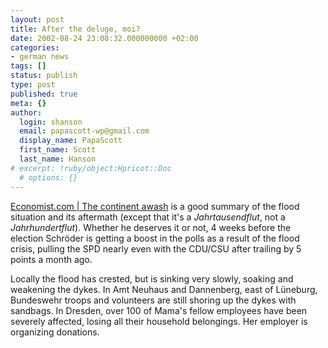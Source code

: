```yaml
---
layout: post
title: After the deluge, moi?
date: 2002-08-24 23:08:32.000000000 +02:00
categories:
- german news
tags: []
status: publish
type: post
published: true
meta: {}
author:
  login: shanson
  email: papascott-wp@gmail.com
  display_name: PapaScott
  first_name: Scott
  last_name: Hanson
# excerpt: !ruby/object:Hpricot::Doc
  # options: {}
---
```

<p><a href="http://www.economist.com/world/europe/displayStory.cfm?story_id=1291344">Economist.com | The continent awash</a> is a good summary of the flood situation and its aftermath (except that it's a <i>Jahrtausendflut</i>, not a <i>Jahrhundertflut</i>). Whether he deserves it or not, 4 weeks before the election Schröder is getting a boost in the polls as a result of the flood crisis, pulling the SPD nearly even with the CDU/CSU after trailing by 5 points a month ago. </p>
<p>Locally the flood has crested, but is sinking very slowly, soaking and weakening the dykes. In Amt Neuhaus and Dannenberg, east of Lüneburg, Bundeswehr troops and volunteers are still shoring up the dykes with sandbags. In Dresden, over 100 of Mama's fellow employees have been severely affected, losing all their household belongings. Her employer is organizing donations.</p>
